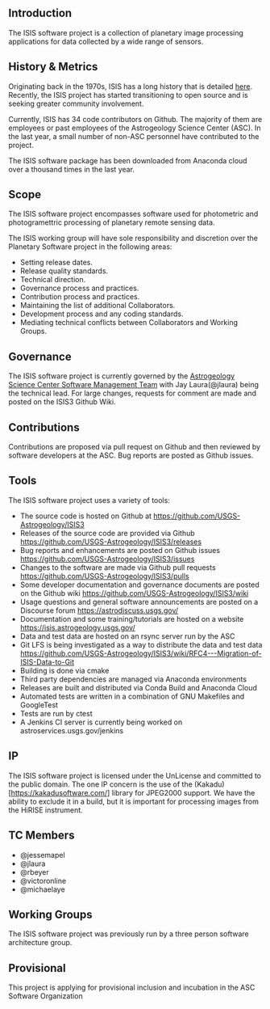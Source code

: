 ## Introduction
The ISIS software project is a collection of planetary image processing applications for data collected by a wide range of sensors.

## History & Metrics
Originating back in the 1970s, ISIS has a long history that is detailed [here](https://isis.astrogeology.usgs.gov/documents/IsisHistory/IsisHistory.html). Recently, the ISIS project has started transitioning to open source and is seeking greater community involvement.

Currently, ISIS has 34 code contributors on Github. The majority of them are employees or past employees of the Astrogeology Science Center (ASC). In the last year, a small number of non-ASC personnel have contributed to the project.

The ISIS software package has been downloaded from Anaconda cloud over a thousand times in the last year.

## Scope
The ISIS software project encompasses software used for photometric and photogramettric processing of planetary remote sensing data.

The ISIS working group will have sole responsibility and discretion over the Planetary Software
project in the following areas:

* Setting release dates.
* Release quality standards.
* Technical direction.
* Governance process and practices.
* Contribution process and practices.
* Maintaining the list of additional Collaborators.
* Development process and any coding standards.
* Mediating technical conflicts between Collaborators and Working Groups.

## Governance
The ISIS software project is currently governed by the [Astrogeology Science Center Software Management Team](https://github.com/USGS-Astrogeology/softwaremanagement) with Jay Laura(@jlaura) being the technical lead. For large changes, requests for comment are made and posted on the ISIS3 Github Wiki.

## Contributions
Contributions are proposed via pull request on Github and then reviewed by software developers at the ASC. Bug reports are posted as Github issues.

## Tools
The ISIS software project uses a variety of tools:

- The source code is hosted on Github at https://github.com/USGS-Astrogeology/ISIS3
- Releases of the source code are provided via Github https://github.com/USGS-Astrogeology/ISIS3/releases
- Bug reports and enhancements are posted on Github issues https://github.com/USGS-Astrogeology/ISIS3/issues
- Changes to the software are made via Github pull requests https://github.com/USGS-Astrogeology/ISIS3/pulls
- Some developer documentation and governance documents are posted on the Github wiki https://github.com/USGS-Astrogeology/ISIS3/wiki
- Usage questions and general software announcements are posted on a Discourse forum https://astrodiscuss.usgs.gov/
- Documentation and some training/tutorials are hosted on a website https://isis.astrogeology.usgs.gov/
- Data and test data are hosted on an rsync server run by the ASC
- Git LFS is being investigated as a way to distribute the data and test data https://github.com/USGS-Astrogeology/ISIS3/wiki/RFC4---Migration-of-ISIS-Data-to-Git
- Building is done via cmake
- Third party dependencies are managed via Anaconda environments
- Releases are built and distributed via Conda Build and Anaconda Cloud
- Automated tests are written in a combination of GNU Makefiles and GoogleTest
- Tests are run by ctest
- A Jenkins CI server is currently being worked on astroservices.usgs.gov/jenkins

## IP
The ISIS software project is licensed under the UnLicense and committed to the public domain. The one IP concern is the use of the (Kakadu)[https://kakadusoftware.com/] library for JPEG2000 support. We have the ability to exclude it in a build, but it is important for processing images from the HiRISE instrument.

## TC Members
* @jessemapel
* @jlaura
* @rbeyer
* @victoronline
* @michaelaye

## Working Groups
The ISIS software project was previously run by a three person software architecture group.

## Provisional
This project is applying for provisional inclusion and incubation in the ASC Software Organization
